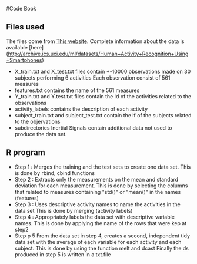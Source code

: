#Code Book
## Files used
The files come from [This website](https://d396qusza40orc.cloudfront.net/getdata%2Fprojectfiles%2FUCI%20HAR%20Dataset.zip).
Complete information about the data is available [here] (http://archive.ics.uci.edu/ml/datasets/Human+Activity+Recognition+Using+Smartphones)
* X_train.txt and X_test.txt files contain +-10000 observations made on 30 subjects performing 6 activities 
Each observation consist of  561 measures  
* features.txt contains the name of the 561 measures
* Y_train.txt and Y.test.txt files contain the Id of the activities related to the observations
* activity_labels contains the description of each activity
* subject_train.txt and subject_test.txt contain the if of the subjects related to the objervations
* subdirectories Inertial Signals contain additional data not used to produce the data set.

## R program

* Step 1 : Merges the training and the test sets to create one data set.
This is done by rbind, cbind functions
* Step 2 : Extracts only the measurements on the mean and standard deviation for each measurement.
This is done by selecting the columns that related to measures containing "std()" or "mean()" in the names (features)
* Step 3 : Uses descriptive activity names to name the activities in the data set
This is done by merging (activity labels)
* Step 4 : Appropriately labels the data set with descriptive variable names.
This is done by applying the name of the rows that were kep at step2
* Step p 5 From the data set in step 4, creates a second, independent tidy data set with the average of each variable for each activity and each subject.
This is done by using the function melt and dcast
Finally the ds produced in step 5 is written in a txt.file